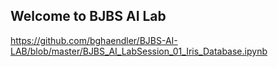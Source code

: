 ## Welcome to BJBS AI Lab

https://github.com/bghaendler/BJBS-AI-LAB/blob/master/BJBS_AI_LabSession_01_Iris_Database.ipynb
